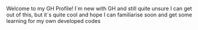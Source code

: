 Welcome to my GH Profile!
I´m new with GH and still quite unsure I can get out of this, but it´s quite cool and hope I can familiarise soon and get some learning for my own developed codes

